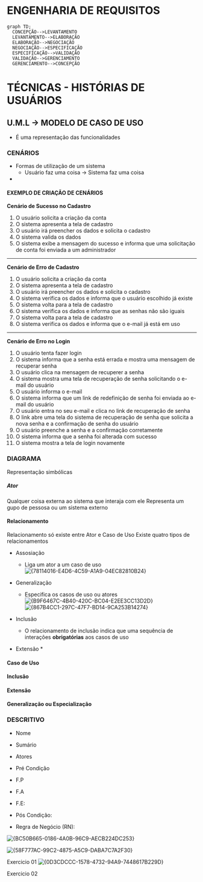 # ENGENHARIA DE REQUISITOS
  ```mermaid
  graph TD;
    CONCEPÇÃO-->LEVANTAMENTO
    LEVANTAMENTO-->ELABORAÇÃO
    ELABORAÇÃO-->NEGOCIAÇÃO
    NEGOCIAÇÃO-->ESPECIFICAÇÃO
    ESPECIFICAÇÃO-->VALIDAÇÃO
    VALIDAÇÃO-->GERENCIAMENTO
    GERENCIAMENTO-->CONCEPÇÃO
  ```
# TÉCNICAS - HISTÓRIAS DE USUÁRIOS

## U.M.L → MODELO DE CASO DE USO
* É uma representação das funcionalidades

### CENÁRIOS
* Formas de utilização de um sistema
  * Usuário faz uma coisa → Sistema faz uma coisa
* 
#### EXEMPLO DE CRIAÇÃO DE CENÁRIOS
**Cenário de Sucesso no Cadastro**
1) O usuário solicita a criação da conta
2) O sistema apresenta a tela de cadastro
3) O usuário irá preencher os dados e solicita o cadastro
4) O sistema valida os dados
5) O sistema exibe a mensagem do sucesso e informa que uma solicitação de conta foi enviada a um administrador
---
**Cenário de Erro de Cadastro**
1) O usuário solicita a criação da conta
2) O sistema apresenta a tela de cadastro
3) O usuário irá preencher os dados e solicita o cadastro
4) O sistema verifica os dados e informa que o usuário escolhido já existe
5) O sistema volta para a tela de cadastro
6) O sistema verifica os dados e informa que as senhas não são iguais
7) O sistema volta para a tela de cadastro
8) O sistema verifica os dados e informa que o e-mail já está em uso
---
**Cenário de Erro no Login**
1) O usuário tenta fazer login
2) O sistema informa que a senha está errada e mostra uma mensagem de recuperar senha
3) O usuário clica na mensagem de recuperer a senha
4) O sistema mostra uma tela de recuperação de senha solicitando o e-mail do usuário
5) O usuário informa o e-mail
6) O sistema informa que um link de redefinição de senha foi enviada ao e-mail do usuário
7) O usuário entra no seu e-mail e clica no link de recuperação de senha
8) O link abre uma tela do sistema de recuperação de senha que solicita a nova senha e a confirmação de senha do usuário
9) O usuário preenche a senha e a confirmação corretamente
10) O sistema informa que a senha foi alterada com sucesso
11) O sistema mostra a tela de login novamente

### DIAGRAMA
Representação simbólicas

##### Ator
Qualquer coisa externa ao sistema que interaja com ele
Representa um gupo de pessosa ou um sistema externo

#### Relacionamento
Relacionamento só existe entre Ator e Caso de Uso
Existe quatro tipos de relacionamentos
* Assosiação
  * Liga um ator a um caso de uso
  ![{78114016-E4D6-4C59-A1A9-04EC82810B24}](https://github.com/user-attachments/assets/57820d43-ac44-4d8f-822b-f67aa73a9bd3)

* Generalização
  * Especifica os casos de uso ou atores
  ![{B9F6467C-4B40-420C-BC04-E2EE3CC13D2D}](https://github.com/user-attachments/assets/4f0286ad-91be-44a3-a928-7366360634f5)
  ![{867B4CC1-297C-47F7-BD14-9CA253B14274}](https://github.com/user-attachments/assets/a1d6ee91-cab5-4dca-a009-18d471ae6866)

* Inclusão
  * O relacionamento de inclusão indica que uma sequência de interações **obrigatórias** aos casos de uso
 
* Extensão
  *  

#### Caso de Uso

#### Inclusão

#### Extensão

#### Generalização ou Especialização

### DESCRITIVO

* Nome

* Sumário 

* Atores

* Pré Condição

* F.P

* F.A

* F.E:

* Pós Condição:

* Regra de Negócio (RN):

![{BC50B665-0186-4A0B-96C9-AECB224DC253}](https://github.com/user-attachments/assets/24489010-dc6b-4cb2-84fc-489fae0776a9)

![{58F777AC-99C2-4875-A5C9-DABA7C7A2F30}](https://github.com/user-attachments/assets/f29f82ed-45df-4393-a099-0089afef39e6)

Exercicio 01
![{0D3CDCCC-1578-4732-94A9-7448617B229D}](https://github.com/user-attachments/assets/41ef2280-e341-43ca-a970-4c5943567ad9)

Exercicio 02
